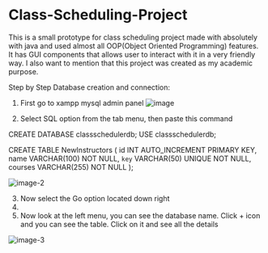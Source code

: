 # Class-Scheduling-Project
This is a small prototype for class scheduling project made with absolutely with java and used almost all OOP(Object Oriented Programming) features. It has GUI components that allows user to interact with it in a very friendly way. I also want to mention that this project was created as my academic purpose.

Step by Step Database creation and connection:

1. First go to xampp mysql admin panel
![image](https://github.com/user-attachments/assets/387df530-dec2-4591-bfab-63d8818a77a2)

3. Select SQL option from the tab menu, then paste this command

CREATE DATABASE classschedulerdb;
USE classschedulerdb;

CREATE TABLE NewInstructors (
    id INT AUTO_INCREMENT PRIMARY KEY,
    name VARCHAR(100) NOT NULL,
    `key` VARCHAR(50) UNIQUE NOT NULL,
    courses VARCHAR(255) NOT NULL
);

![image-2](https://github.com/user-attachments/assets/12934339-95b9-4728-b6f3-58c97be13bfa)

3. Now select the Go option located down right
4. 
5. Now look at the left menu, you can see the database name. Click + icon and you can see the table. Click on it and see all the details

![image-3](https://github.com/user-attachments/assets/baf3278e-8517-4b32-ab54-316ff80d9243)



